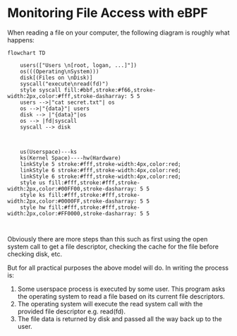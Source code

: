 # Monitoring File Access with eBPF

When reading a file on your computer, the following diagram is roughly what happens:

```mermaid
flowchart TD
   
    users(["Users \n[root, logan, ...]"])
    os(((Operating\nSystem)))
    disk[(Files on \nDisk)]
    syscall("execute\nread(fd)")
    style syscall fill:#bbf,stroke:#f66,stroke-width:2px,color:#fff,stroke-dasharray: 5 5
    users -->|"cat secret.txt"| os
    os -->|"{data}"| users
    disk --> |"{data}"|os
    os --> |fd|syscall
    syscall --> disk


    
    us(Userspace)---ks
    ks(Kernel Space)----hw(Hardware)
    linkStyle 5 stroke:#fff,stroke-width:4px,color:red;
    linkStyle 6 stroke:#fff,stroke-width:4px,color:red;
    linkStyle 6 stroke:#fff,stroke-width:4px,color:red;
    style us fill:#fff,stroke:#fff,stroke-width:2px,color:#00FF00,stroke-dasharray: 5 5    
    style ks fill:#fff,stroke:#fff,stroke-width:2px,color:#0000FF,stroke-dasharray: 5 5    
    style hw fill:#fff,stroke:#fff,stroke-width:2px,color:#FF0000,stroke-dasharray: 5 5    
    
    
```


Obviously there are more steps than this such as first using the open system call to get a file descriptor, checking the cache for the file before checking disk, etc.

But for all practical purposes the above model will do. In writing the process is:

1) Some userspace process is executed by some user. This program asks the operating system to read a file based on its current file descriptors.
2) The operating system will execute the read system call with the provided file descriptor e.g. read(fd).
3) The file data is returned by disk and passed all the way back up to the user.


